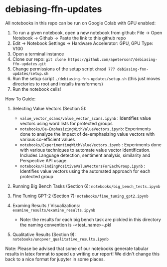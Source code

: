 # debiasing-ffn-updates

All notebooks in this repo can be run on Google Colab with GPU enabled:

1. To run a given notebook, open a new notebook from github:
File -> Open Notebook -> Github -> Paste the link to this github repo
3. Edit -> Notebook Settings -> Hardware Accelerator: GPU, GPU Type: V100
4. Open a terminal instance 
5. Clone our repo: `git clone https://github.com/apeterson7/debiasing-ffn-updates.git`
6. Change permissions of the setup script `chmod 777 debiasing-fnn-updates/setup.sh`
7. Run the setup script `./debiasing-fnn-updates/setup.sh`
    (this just moves directories to root and installs transformers)
8. Run the notebook cells!

How To Guide:

1. Selecting Value Vectors (Section 5): 
    - `value_vector_scans/value_vector_scans.ipynb` : Identifies value vectors using word lists for protected groups
    - `notebooks/De-EmphasizingWithValueVectors.ipynb`: Experiments done to analyze the impact of de-emphasizing value vectors with various co-efficient values
    - `notebooks/ExperimentingWithValueVectors.ipynb` : Experiments done with various techniques to automate value vector identification. Includes Language detection, sentiment analysis, similarity and Perspective API usage.
    - `notebooks/FindingPositiveValueVectorsForEachGroup.ipynb` : Identifies value vectors using the automated approach for each protected group 
	
2. Running Big Bench Tasks (Section 6): `notebooks/big_bench_tests.ipynb`
3. Fine Tuning GPT-2 (Section 7): `notebooks/fine_tuning_gpt2.ipynb`
4. Examing Results / Visualizations: `examine_results/examine_results.ipynb`
    - Note: the results for each big bench task are pickled in this directory
    the naming convention is <model>-<test_name>-<config>.pkl
5. Qualitative Results (Section 9): `notebooks/unqover_qualitative_results.ipynb`

Note: Please be advised that some of our notebooks generate tabular results in latex format to speed up writing our report!  We didn't change this back to a nice format for jupyter in some places.